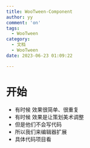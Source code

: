 ```yaml
---
title: WooTween-Component
author: yy
comment: 'on'
tags:
  - WooTween
category:
  - 文档
  - WooTween
date: 2023-06-23 01:09:22

---
```

# 开始
* 有时候 效果很简单、很重复
* 有时候 效果是让策划美术调整
* 但是他们不会写代码
* 所以我们来编辑器扩展
* 具体代码项目看
